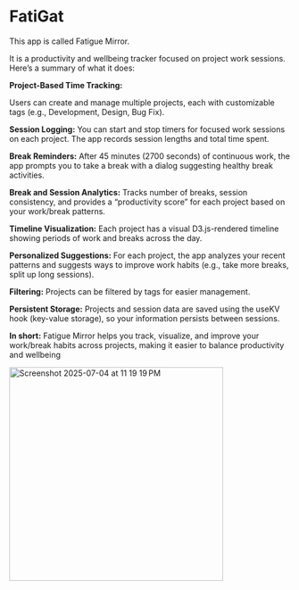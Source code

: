 # FatiGat

This app is called Fatigue Mirror.

It is a productivity and wellbeing tracker focused on project work sessions. Here’s a summary of what it does:

**Project-Based Time Tracking:**

Users can create and manage multiple projects, each with customizable tags (e.g., Development, Design, Bug Fix).

**Session Logging:**
You can start and stop timers for focused work sessions on each project. The app records session lengths and total time spent.

**Break Reminders:**
After 45 minutes (2700 seconds) of continuous work, the app prompts you to take a break with a dialog suggesting healthy break activities.

**Break and Session Analytics:**
Tracks number of breaks, session consistency, and provides a “productivity score” for each project based on your work/break patterns.

**Timeline Visualization:**
Each project has a visual D3.js-rendered timeline showing periods of work and breaks across the day.

**Personalized Suggestions:**
For each project, the app analyzes your recent patterns and suggests ways to improve work habits (e.g., take more breaks, split up long sessions).

**Filtering:**
Projects can be filtered by tags for easier management.

**Persistent Storage:**
Projects and session data are saved using the useKV hook (key-value storage), so your information persists between sessions.

**In short:**
Fatigue Mirror helps you track, visualize, and improve your work/break habits across projects, making it easier to balance productivity and wellbeing

<img width="383" alt="Screenshot 2025-07-04 at 11 19 19 PM" src="https://github.com/user-attachments/assets/a4d8da44-9ae4-44b6-9e48-3136687cdf10" />
